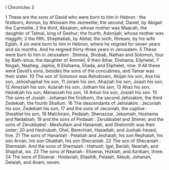I Chronicles 3

1	These are the sons of David who were born to him in Hebron : the firstborn, Amnon, by Ahinoam the Jezreelite; the second, Daniel, by Abigail the Carmelite,
2	the third, Absalom, whose mother was Maacah, the daughter of Talmai, king of Geshur; the fourth, Adonijah, whose mother was Haggith;
3	the fifth, Shephatiah, by Abital; the sixth, Ithream, by his wife Eglah;
4	six were born to him in Hebron, where he reigned for seven years and six months. And he reigned thirty-three years in Jerusalem.
5	These were born to him in Jerusalem : Shimea, Shobab, Nathan and Solomon, four by Bath-shua, the daughter of Ammiel;
6	then Ibhar, Elishama, Eliphelet,
7	Nogah, Nepheg, Japhia,
8	Elishama, Eliada, and Eliphelet, nine.
9	All these were David’s sons, besides the sons of the concubines, and Tamar was their sister.
10	The son of Solomon was Rehoboam, Abijah his son, Asa his son, Jehoshaphat his son,
11	Joram his son, Ahaziah his son, Joash his son,
12	Amaziah his son, Azariah his son, Jotham his son,
13	Ahaz his son, Hezekiah his son, Manasseh his son,
14	Amon his son, Josiah his son.
15	The sons of Josiah : Johanan the firstborn, the second Jehoiakim, the third Zedekiah, the fourth Shallum.
16	The descendants of Jehoiakim : Jeconiah his son, Zedekiah his son;
17	and the sons of Jeconiah, the captive : Shealtiel his son,
18	Malchiram, Pedaiah, Shenazzar, Jekamiah, Hoshama and Nedabiah;
19	and the sons of Pedaiah : Zerubbabel and Shimei; and the sons of Zerubbabel : Meshullam and Hananiah, and Shelomith was their sister;
20	and Hashubah, Ohel, Berechiah, Hasadiah, and Jushab-hesed, five.
21	The sons of Hananiah : Pelatiah and Jeshaiah, his son Rephaiah, his son Arnan, his son Obadiah, his son Shecaniah.
22	The son of Shecaniah : Shemaiah. And the sons of Shemaiah : Hattush, Igal, Bariah, Neariah, and Shaphat, six.
23	The sons of Neariah : Elioenai, Hizkiah, and Azrikam, three.
24	The sons of Elioenai : Hodaviah, Eliashib, Pelaiah, Akkub, Johanan, Delaiah, and Anani, seven.

